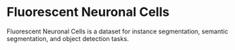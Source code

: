 # Fluorescent Neuronal Cells

Fluorescent Neuronal Cells is a dataset for instance segmentation, semantic segmentation, and object detection tasks.